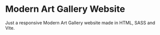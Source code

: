 # Modern Art Gallery Website

Just a responsive Modern Art Gallery website made in HTML, SASS and Vite.
